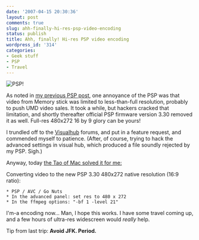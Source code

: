 ```yaml
---
date: '2007-04-15 20:30:36'
layout: post
comments: true
slug: ahh-finally-hi-res-psp-video-encoding
status: publish
title: Ahh, finally! Hi-res PSP video encoding
wordpress_id: '314'
categories:
- Geek stuff
- PSP
- Travel
---
```



![PSP!](http://www.phfactor.net/wp-pics/250px-Psp1.jpg)


As noted in [my previous PSP post](http://www.phfactor.net/wp/2006/07/08/synergy-psp-video-encoding-and-xgrid/), one annoyance of the PSP was that video from Memory stick was limited to less-than-full resolution, probably to push UMD video sales. It took a while, but hackers cracked that limitation, and shortly thereafter official PSP firmware version 3.30 removed it as well. Full-res 480x272 16 by 9 glory can be yours!

I trundled off to the [Visualhub](http://www.techspansion.com/visualhub/) forums, and put in a feature request, and commended myself to patience. (After, of course, trying to hack the advanced settings in visual hub, which produced a file soundly rejected by my PSP. Sigh.)

Anyway, today [the Tao of Mac solved it for me:](http://the.taoofmac.com/space/Applications/VisualHub)



> 
Converting video to the new PSP 3.30 480x272 native resolution (16:9 ratio):

    * PSP / AVC / Go Nuts
    * In the advanced panel: set res to 480 x 272
    * In the ffmpeg options: "-bf 1 -level 21"




I'm-a encoding now... Man, I hope this works. I have some travel coming up, and a few hours of ultra-res widescreen would _really_ help.

Tip from last trip: **Avoid JFK. Period.**
